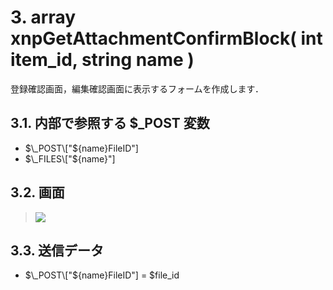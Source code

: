 # 3. array xnpGetAttachmentConfirmBlock\( int item\_id, string name \)

登録確認画面，編集確認画面に表示するフォームを作成します．

## 3.1. 内部で参照する $\_POST 変数 <a id="3-1-post"></a>

* $\_POST\["${name}FileID"\]
* $\_FILES\["${name}"\]

## 3.2. 画面 <a id="3-2"></a>

> ![](https://github.com/XoopsDocs/xoonips-developerguide/tree/a6a58e91b3c2fbad05284b6a55d66570e12e94d6/en/book/assets/commonlib/xnpGetAttachmentConfirmBlock.gif)

## 3.3. 送信データ <a id="3-3"></a>

* $\_POST\["${name}FileID"\] = $file\_id

